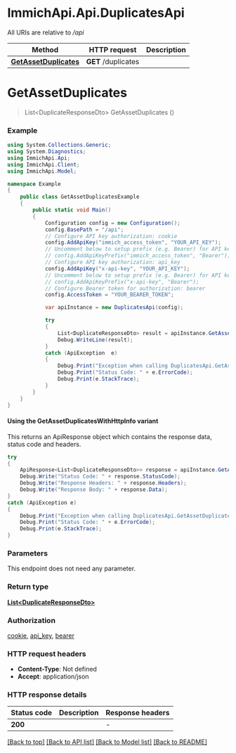 # ImmichApi.Api.DuplicatesApi

All URIs are relative to */api*

| Method | HTTP request | Description |
|--------|--------------|-------------|
| [**GetAssetDuplicates**](DuplicatesApi.md#getassetduplicates) | **GET** /duplicates |  |

<a id="getassetduplicates"></a>
# **GetAssetDuplicates**
> List&lt;DuplicateResponseDto&gt; GetAssetDuplicates ()



### Example
```csharp
using System.Collections.Generic;
using System.Diagnostics;
using ImmichApi.Api;
using ImmichApi.Client;
using ImmichApi.Model;

namespace Example
{
    public class GetAssetDuplicatesExample
    {
        public static void Main()
        {
            Configuration config = new Configuration();
            config.BasePath = "/api";
            // Configure API key authorization: cookie
            config.AddApiKey("immich_access_token", "YOUR_API_KEY");
            // Uncomment below to setup prefix (e.g. Bearer) for API key, if needed
            // config.AddApiKeyPrefix("immich_access_token", "Bearer");
            // Configure API key authorization: api_key
            config.AddApiKey("x-api-key", "YOUR_API_KEY");
            // Uncomment below to setup prefix (e.g. Bearer) for API key, if needed
            // config.AddApiKeyPrefix("x-api-key", "Bearer");
            // Configure Bearer token for authorization: bearer
            config.AccessToken = "YOUR_BEARER_TOKEN";

            var apiInstance = new DuplicatesApi(config);

            try
            {
                List<DuplicateResponseDto> result = apiInstance.GetAssetDuplicates();
                Debug.WriteLine(result);
            }
            catch (ApiException  e)
            {
                Debug.Print("Exception when calling DuplicatesApi.GetAssetDuplicates: " + e.Message);
                Debug.Print("Status Code: " + e.ErrorCode);
                Debug.Print(e.StackTrace);
            }
        }
    }
}
```

#### Using the GetAssetDuplicatesWithHttpInfo variant
This returns an ApiResponse object which contains the response data, status code and headers.

```csharp
try
{
    ApiResponse<List<DuplicateResponseDto>> response = apiInstance.GetAssetDuplicatesWithHttpInfo();
    Debug.Write("Status Code: " + response.StatusCode);
    Debug.Write("Response Headers: " + response.Headers);
    Debug.Write("Response Body: " + response.Data);
}
catch (ApiException e)
{
    Debug.Print("Exception when calling DuplicatesApi.GetAssetDuplicatesWithHttpInfo: " + e.Message);
    Debug.Print("Status Code: " + e.ErrorCode);
    Debug.Print(e.StackTrace);
}
```

### Parameters
This endpoint does not need any parameter.
### Return type

[**List&lt;DuplicateResponseDto&gt;**](DuplicateResponseDto.md)

### Authorization

[cookie](../README.md#cookie), [api_key](../README.md#api_key), [bearer](../README.md#bearer)

### HTTP request headers

 - **Content-Type**: Not defined
 - **Accept**: application/json


### HTTP response details
| Status code | Description | Response headers |
|-------------|-------------|------------------|
| **200** |  |  -  |

[[Back to top]](#) [[Back to API list]](../README.md#documentation-for-api-endpoints) [[Back to Model list]](../README.md#documentation-for-models) [[Back to README]](../README.md)

